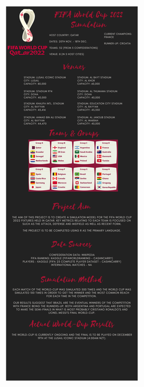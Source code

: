 ![ReadMe](https://raw.githubusercontent.com/Jeffreyjose29/FIFAWorldCupSimulation/main/Images/readMe.png)

